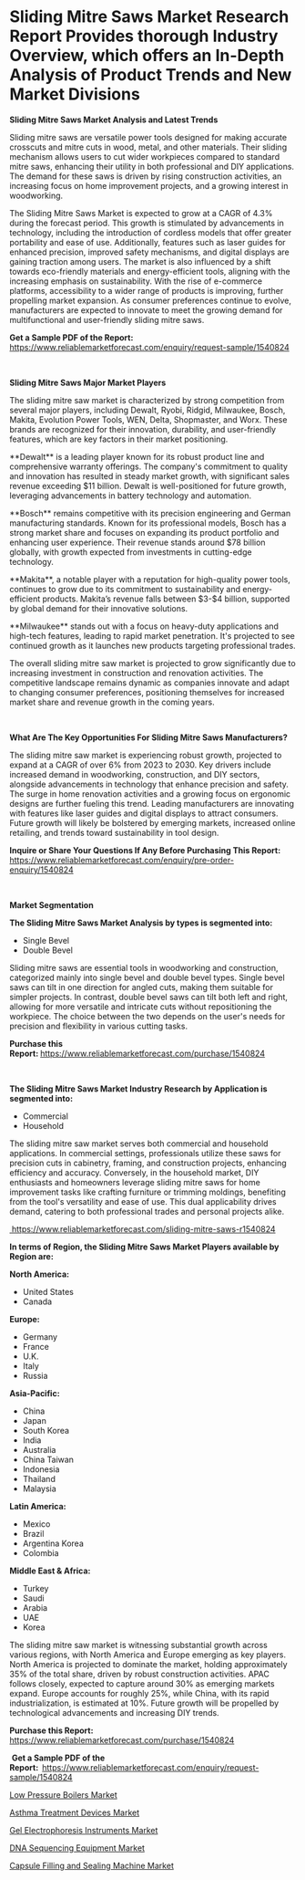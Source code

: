 <p><h1>Sliding Mitre Saws Market Research Report Provides thorough Industry Overview, which offers an In-Depth Analysis of Product Trends and New Market Divisions</h1></p><p><strong>Sliding Mitre Saws Market Analysis and Latest Trends</strong></p>
<p><p>Sliding mitre saws are versatile power tools designed for making accurate crosscuts and mitre cuts in wood, metal, and other materials. Their sliding mechanism allows users to cut wider workpieces compared to standard mitre saws, enhancing their utility in both professional and DIY applications. The demand for these saws is driven by rising construction activities, an increasing focus on home improvement projects, and a growing interest in woodworking.</p><p>The Sliding Mitre Saws Market is expected to grow at a CAGR of 4.3% during the forecast period. This growth is stimulated by advancements in technology, including the introduction of cordless models that offer greater portability and ease of use. Additionally, features such as laser guides for enhanced precision, improved safety mechanisms, and digital displays are gaining traction among users. The market is also influenced by a shift towards eco-friendly materials and energy-efficient tools, aligning with the increasing emphasis on sustainability. With the rise of e-commerce platforms, accessibility to a wider range of products is improving, further propelling market expansion. As consumer preferences continue to evolve, manufacturers are expected to innovate to meet the growing demand for multifunctional and user-friendly sliding mitre saws.</p></p>
<p><strong>Get a Sample PDF of the Report:&nbsp;</strong> <a href="https://www.reliablemarketforecast.com/enquiry/request-sample/1540824?utm_campaign=2447&utm_medium=2&utm_source=Github&utm_content=ia&utm_term=10042025&utm_id=sliding-mitre-saws">https://www.reliablemarketforecast.com/enquiry/request-sample/1540824</a></p>
<p>&nbsp;</p>
<p><strong>Sliding Mitre Saws Major Market Players</strong></p>
<p><p>The sliding mitre saw market is characterized by strong competition from several major players, including Dewalt, Ryobi, Ridgid, Milwaukee, Bosch, Makita, Evolution Power Tools, WEN, Delta, Shopmaster, and Worx. These brands are recognized for their innovation, durability, and user-friendly features, which are key factors in their market positioning.</p><p>**Dewalt** is a leading player known for its robust product line and comprehensive warranty offerings. The company's commitment to quality and innovation has resulted in steady market growth, with significant sales revenue exceeding $11 billion. Dewalt is well-positioned for future growth, leveraging advancements in battery technology and automation.</p><p>**Bosch** remains competitive with its precision engineering and German manufacturing standards. Known for its professional models, Bosch has a strong market share and focuses on expanding its product portfolio and enhancing user experience. Their revenue stands around $78 billion globally, with growth expected from investments in cutting-edge technology.</p><p>**Makita**, a notable player with a reputation for high-quality power tools, continues to grow due to its commitment to sustainability and energy-efficient products. Makita’s revenue falls between $3-$4 billion, supported by global demand for their innovative solutions.</p><p>**Milwaukee** stands out with a focus on heavy-duty applications and high-tech features, leading to rapid market penetration. It's projected to see continued growth as it launches new products targeting professional trades.</p><p>The overall sliding mitre saw market is projected to grow significantly due to increasing investment in construction and renovation activities. The competitive landscape remains dynamic as companies innovate and adapt to changing consumer preferences, positioning themselves for increased market share and revenue growth in the coming years.</p></p>
<p>&nbsp;</p>
<p><strong>What Are The Key Opportunities For Sliding Mitre Saws Manufacturers?</strong></p>
<p><p>The sliding mitre saw market is experiencing robust growth, projected to expand at a CAGR of over 6% from 2023 to 2030. Key drivers include increased demand in woodworking, construction, and DIY sectors, alongside advancements in technology that enhance precision and safety. The surge in home renovation activities and a growing focus on ergonomic designs are further fueling this trend. Leading manufacturers are innovating with features like laser guides and digital displays to attract consumers. Future growth will likely be bolstered by emerging markets, increased online retailing, and trends toward sustainability in tool design.</p></p>
<p><strong>Inquire or Share Your Questions If Any Before Purchasing This Report:</strong> <a href="https://www.reliablemarketforecast.com/enquiry/pre-order-enquiry/1540824?utm_campaign=2447&utm_medium=2&utm_source=Github&utm_content=ia&utm_term=10042025&utm_id=sliding-mitre-saws">https://www.reliablemarketforecast.com/enquiry/pre-order-enquiry/1540824</a></p>
<p>&nbsp;</p>
<p><strong>Market Segmentation</strong></p>
<p><strong>The Sliding Mitre Saws Market Analysis by types is segmented into:</strong></p>
<p><ul><li>Single Bevel</li><li>Double Bevel</li></ul></p>
<p><p>Sliding mitre saws are essential tools in woodworking and construction, categorized mainly into single bevel and double bevel types. Single bevel saws can tilt in one direction for angled cuts, making them suitable for simpler projects. In contrast, double bevel saws can tilt both left and right, allowing for more versatile and intricate cuts without repositioning the workpiece. The choice between the two depends on the user's needs for precision and flexibility in various cutting tasks.</p></p>
<p><strong>Purchase this Report:&nbsp;</strong><a href="https://www.reliablemarketforecast.com/purchase/1540824?utm_campaign=2447&utm_medium=2&utm_source=Github&utm_content=ia&utm_term=10042025&utm_id=sliding-mitre-saws">https://www.reliablemarketforecast.com/purchase/1540824</a></p>
<p>&nbsp;</p>
<p><strong>The Sliding Mitre Saws Market Industry Research by Application is segmented into:</strong></p>
<p><ul><li>Commercial</li><li>Household</li></ul></p>
<p><p>The sliding mitre saw market serves both commercial and household applications. In commercial settings, professionals utilize these saws for precision cuts in cabinetry, framing, and construction projects, enhancing efficiency and accuracy. Conversely, in the household market, DIY enthusiasts and homeowners leverage sliding mitre saws for home improvement tasks like crafting furniture or trimming moldings, benefiting from the tool's versatility and ease of use. This dual applicability drives demand, catering to both professional trades and personal projects alike.</p></p>
<p><a href="https://www.reliablemarketforecast.com/sliding-mitre-saws-r1540824?utm_campaign=2447&utm_medium=2&utm_source=Github&utm_content=ia&utm_term=10042025&utm_id=sliding-mitre-saws">&nbsp;https://www.reliablemarketforecast.com/sliding-mitre-saws-r1540824</a></p>
<p><strong>In terms of Region, the Sliding Mitre Saws Market Players available by Region are:</strong></p>
<p>
    <p> <strong> North America: </strong>
        <ul>
            <li>United States</li>
            <li>Canada</li>
        </ul>
        </p> 
    <p> <strong> Europe: </strong>
        <ul>
            <li>Germany</li>
            <li>France</li>
            <li>U.K.</li>
            <li>Italy</li>
            <li>Russia</li>
        </ul>
        </p> 
    <p> <strong> Asia-Pacific: </strong>
        <ul>
            <li>China</li>
            <li>Japan</li>
            <li>South Korea</li>
            <li>India</li>
            <li>Australia</li>
            <li>China Taiwan</li>
            <li>Indonesia</li>
            <li>Thailand</li>
            <li>Malaysia</li>
        </ul>
        </p> 
    <p> <strong> Latin America: </strong>
        <ul>
            <li>Mexico</li>
            <li>Brazil</li>
            <li>Argentina Korea</li>
            <li>Colombia</li>
        </ul>
        </p> 
    <p> <strong> Middle East & Africa: </strong>
        <ul>
            <li>Turkey</li>
            <li>Saudi</li>
            <li>Arabia</li>
            <li>UAE</li>
            <li>Korea</li>
        </ul>
    </p>
    </p>
<p><p>The sliding mitre saw market is witnessing substantial growth across various regions, with North America and Europe emerging as key players. North America is projected to dominate the market, holding approximately 35% of the total share, driven by robust construction activities. APAC follows closely, expected to capture around 30% as emerging markets expand. Europe accounts for roughly 25%, while China, with its rapid industrialization, is estimated at 10%. Future growth will be propelled by technological advancements and increasing DIY trends.</p></p>
<p><strong>Purchase this Report: </strong><a href="https://www.reliablemarketforecast.com/purchase/1540824?utm_campaign=2447&utm_medium=2&utm_source=Github&utm_content=ia&utm_term=10042025&utm_id=sliding-mitre-saws">https://www.reliablemarketforecast.com/purchase/1540824</a></p>
<p>&nbsp;<strong>Get a Sample PDF of the Report:&nbsp;&nbsp;</strong><a href="https://www.reliablemarketforecast.com/enquiry/request-sample/1540824?utm_campaign=2447&utm_medium=2&utm_source=Github&utm_content=ia&utm_term=10042025&utm_id=sliding-mitre-saws">https://www.reliablemarketforecast.com/enquiry/request-sample/1540824</a></p>
<p><strong></strong></p>
<p><p><a href="https://github.com/BrandonBrown3773/Market-Research-Report-List-1/blob/main/low-pressure-boilers-market.md?utm_campaign=2447&utm_medium=2&utm_source=Github&utm_content=ia&utm_term=10042025&utm_id=sliding-mitre-saws">Low Pressure Boilers Market</a></p><p><a href="https://www.linkedin.com/pulse/future-revenue-market-insights-asthma-treatment-devices-industry-7mmbc?utm_campaign=2447&utm_medium=2&utm_source=Github&utm_content=ia&utm_term=10042025&utm_id=sliding-mitre-saws">Asthma Treatment Devices Market</a></p><p><a href="https://www.linkedin.com/pulse/projected-cagr-126-gel-electrophoresis-instruments-market-lzcoc?utm_campaign=2447&utm_medium=2&utm_source=Github&utm_content=ia&utm_term=10042025&utm_id=sliding-mitre-saws">Gel Electrophoresis Instruments Market</a></p><p><a href="https://www.linkedin.com/pulse/global-dna-sequencing-equipment-market-sector2025-2032-metrics-6wfuc?utm_campaign=2447&utm_medium=2&utm_source=Github&utm_content=ia&utm_term=10042025&utm_id=sliding-mitre-saws">DNA Sequencing Equipment Market</a></p><p><a href="https://github.com/prosalinda88/Market-Research-Report-List-7/blob/main/capsule-filling-and-sealing-machine-market.md?utm_campaign=2447&utm_medium=2&utm_source=Github&utm_content=ia&utm_term=10042025&utm_id=sliding-mitre-saws">Capsule Filling and Sealing Machine Market</a></p></p>